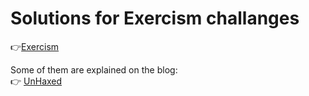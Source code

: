 # Solutions for Exercism challanges

👉[Exercism](https://exercism.org/)

Some of them are explained on the blog:  
👉 [UnHaxed](https://unhaxed.com)
